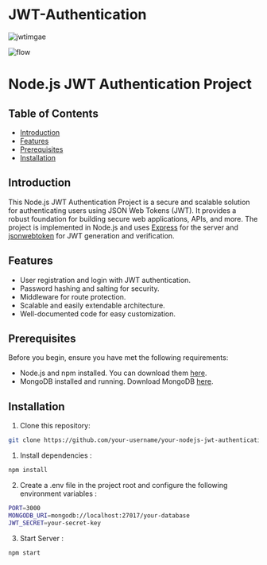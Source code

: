 # JWT-Authentication
![jwtimgae](https://github.com/prajwalmandlik2004/JWT-Authentication/assets/99119449/3f669297-4acd-4a35-ad93-587d3390b5b4)

![flow](https://github.com/prajwalmandlik2004/JWT-Authentication/assets/99119449/88aad617-8858-4fbc-8bd7-af4e99c3aaeb)

# Node.js JWT Authentication Project

## Table of Contents
- [Introduction](#introduction)
- [Features](#features)
- [Prerequisites](#prerequisites)
- [Installation](#installation)

## Introduction
This Node.js JWT Authentication Project is a secure and scalable solution for authenticating users using JSON Web Tokens (JWT). It provides a robust foundation for building secure web applications, APIs, and more. The project is implemented in Node.js and uses [Express](https://expressjs.com/) for the server and [jsonwebtoken](https://github.com/auth0/node-jsonwebtoken) for JWT generation and verification.

## Features
- User registration and login with JWT authentication.
- Password hashing and salting for security.
- Middleware for route protection.
- Scalable and easily extendable architecture.
- Well-documented code for easy customization.

## Prerequisites
Before you begin, ensure you have met the following requirements:
- Node.js and npm installed. You can download them [here](https://nodejs.org/).
- MongoDB installed and running. Download MongoDB [here](https://www.mongodb.com/try/download/community).

## Installation
1. Clone this repository:
```bash
git clone https://github.com/your-username/your-nodejs-jwt-authentication-project.git
```
   
1. Install dependencies :
```bash
npm install
```

2. Create a .env file in the project root and configure the following environment variables :
```bash
PORT=3000
MONGODB_URI=mongodb://localhost:27017/your-database
JWT_SECRET=your-secret-key
```

3. Start Server :
```bash
npm start
```


